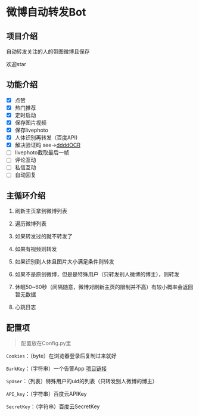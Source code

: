 # 微博自动转发Bot

## 项目介绍

自动转发关注的人的带图微博且保存

欢迎star

## 功能介绍

- [x] 点赞
- [x] 热门推荐
- [x] 定时启动
- [x] 保存图片视频
- [x] 保存livephoto
- [x] 人体识别再转发（百度API)
- [x] 解决验证码 see->[ddddOCR](https://github.com/sml2h3/ddddocr)
- [ ] livephoto截取最后一帧
- [ ] 评论互动
- [ ] 私信互动
- [ ] 自动回复

## 主循环介绍

1. 刷新主页拿到微博列表

2. 遍历微博列表

3. 如果转发过的就不转发了

4. 如果有视频则转发

5. 如果识别到人体且图片大小满足条件则转发

6. 如果不是原创微博，但是是特殊用户（只转发别人微博的博主），则转发

7. 休眠50~60秒（间隔随意，微博对刷新主页的限制并不高）有较小概率会返回 暂无数据

8. 心跳日志

## 配置项

> 配置放在Config.py里

`Cookies`：（byte）在浏览器登录后复制过来就好

`BarkKey`：（字符串）一个告警App [项目链接](https://github.com/Finb/Bark)

`SpUser`：（列表）特殊用户的uid的列表（只转发别人微博的博主）

`API_key`：（字符串）百度云APIKey

`SecretKey`：（字符串）百度云SecretKey


